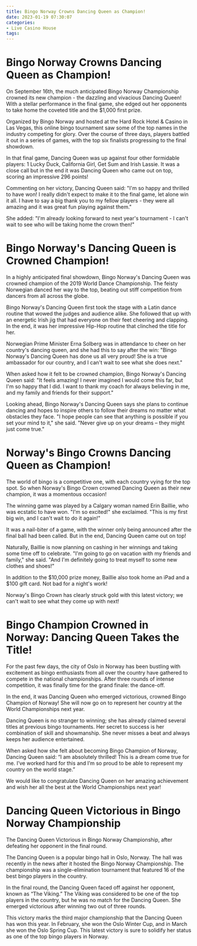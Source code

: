 ```yaml
---
title: Bingo Norway Crowns Dancing Queen as Champion!
date: 2023-01-19 07:30:07
categories:
- Live Casino House
tags:
---
```



#  Bingo Norway Crowns Dancing Queen as Champion!

On September 16th, the much anticipated Bingo Norway Championship crowned its new champion - the dazzling and vivacious Dancing Queen! With a stellar performance in the final game, she edged out her opponents to take home the coveted title and the $1,000 first prize.

Organized by Bingo Norway and hosted at the Hard Rock Hotel & Casino in Las Vegas, this online bingo tournament saw some of the top names in the industry competing for glory. Over the course of three days, players battled it out in a series of games, with the top six finalists progressing to the final showdown.

In that final game, Dancing Queen was up against four other formidable players: 1 Lucky Duck, California Girl, Get Sum and Irish Lassie. It was a close call but in the end it was Dancing Queen who came out on top, scoring an impressive 296 points!

Commenting on her victory, Dancing Queen said: "I'm so happy and thrilled to have won! I really didn't expect to make it to the final game, let alone win it all. I have to say a big thank you to my fellow players - they were all amazing and it was great fun playing against them."

She added: "I'm already looking forward to next year's tournament - I can't wait to see who will be taking home the crown then!"

#  Bingo Norway's Dancing Queen is Crowned Champion!

In a highly anticipated final showdown, Bingo Norway's Dancing Queen was crowned champion of the 2019 World Dance Championship. The feisty Norwegian danced her way to the top, beating out stiff competition from dancers from all across the globe.

Bingo Norway's Dancing Queen first took the stage with a Latin dance routine that wowed the judges and audience alike. She followed that up with an energetic Irish jig that had everyone on their feet cheering and clapping. In the end, it was her impressive Hip-Hop routine that clinched the title for her.

Norwegian Prime Minister Erna Solberg was in attendance to cheer on her country's dancing queen, and she had this to say after the win: "Bingo Norway's Dancing Queen has done us all very proud! She is a true ambassador for our country, and I can't wait to see what she does next."

When asked how it felt to be crowned champion, Bingo Norway's Dancing Queen said: "It feels amazing! I never imagined I would come this far, but I'm so happy that I did. I want to thank my coach for always believing in me, and my family and friends for their support."

Looking ahead, Bingo Norway's Dancing Queen says she plans to continue dancing and hopes to inspire others to follow their dreams no matter what obstacles they face. "I hope people can see that anything is possible if you set your mind to it," she said. "Never give up on your dreams – they might just come true."

#  Norway's Bingo Crowns Dancing Queen as Champion!

The world of bingo is a competitive one, with each country vying for the top spot. So when Norway's Bingo Crown crowned Dancing Queen as their new champion, it was a momentous occasion!

The winning game was played by a Calgary woman named Erin Baillie, who was ecstatic to have won. "I'm so excited!" she exclaimed. "This is my first big win, and I can't wait to do it again!"

It was a nail-biter of a game, with the winner only being announced after the final ball had been called. But in the end, Dancing Queen came out on top!

Naturally, Baillie is now planning on cashing in her winnings and taking some time off to celebrate. "I'm going to go on vacation with my friends and family," she said. "And I'm definitely going to treat myself to some new clothes and shoes!"

In addition to the $10,000 prize money, Baillie also took home an iPad and a $100 gift card. Not bad for a night's work!

Norway's Bingo Crown has clearly struck gold with this latest victory; we can't wait to see what they come up with next!

#  Bingo Champion Crowned in Norway: Dancing Queen Takes the Title!

For the past few days, the city of Oslo in Norway has been bustling with excitement as bingo enthusiasts from all over the country have gathered to compete in the national championships. After three rounds of intense competition, it was finally time for the grand finale: the dance-off.

In the end, it was Dancing Queen who emerged victorious, crowned Bingo Champion of Norway! She will now go on to represent her country at the World Championships next year.

Dancing Queen is no stranger to winning; she has already claimed several titles at previous bingo tournaments. Her secret to success is her combination of skill and showmanship. She never misses a beat and always keeps her audience entertained.

When asked how she felt about becoming Bingo Champion of Norway, Dancing Queen said: “I am absolutely thrilled! This is a dream come true for me. I’ve worked hard for this and I’m so proud to be able to represent my country on the world stage.”

We would like to congratulate Dancing Queen on her amazing achievement and wish her all the best at the World Championships next year!

#  Dancing Queen Victorious in Bingo Norway Championship

The Dancing Queen Victorious in Bingo Norway Championship, after defeating her opponent in the final round.

The Dancing Queen is a popular bingo hall in Oslo, Norway. The hall was recently in the news after it hosted the Bingo Norway Championship. The championship was a single-elimination tournament that featured 16 of the best bingo players in the country.

In the final round, the Dancing Queen faced off against her opponent, known as “The Viking.” The Viking was considered to be one of the top players in the country, but he was no match for the Dancing Queen. She emerged victorious after winning two out of three rounds.

This victory marks the third major championship that the Dancing Queen has won this year. In February, she won the Oslo Winter Cup, and in March she won the Oslo Spring Cup. This latest victory is sure to solidify her status as one of the top bingo players in Norway.